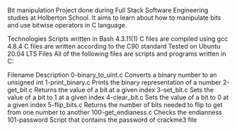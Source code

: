 Bit manipulation Project done during Full Stack Software Engineering studies at Holberton School. It aims to learn about how to manipulate bits and use bitwise operators in C language.

Technologies Scripts written in Bash 4.3.11(1) C files are compiled using gcc 4.8.4 C files are written according to the C90 standard Tested on Ubuntu 20.04 LTS Files All of the following files are scripts and programs written in C:

Filename Description 0-binary_to_uint.c Converts a binary number to an unsigned int 1-print_binary.c Prints the binary representation of a number 2-get_bit.c Returns the value of a bit at a given index 3-set_bit.c Sets the value of a bit to 1 at a given index 4-clear_bit.c Sets the value of a bit to 0 at a given index 5-flip_bits.c Returns the number of bits needed to flip to get from one number to another 100-get_endianess.c Checks the endianness 101-password Script that contains the password of crackme3 file
